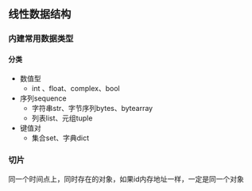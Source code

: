 ## 线性数据结构

### 内建常用数据类型

#### 分类

* 数值型
  * int 、float、complex、bool
* 序列sequence
  * 字符串str、字节序列bytes、bytearray
  * 列表list、元组tuple
* 键值对
  * 集合set、字典dict



### 切片

同一个时间点上，同时存在的对象，如果id内存地址一样，一定是同一个对象

